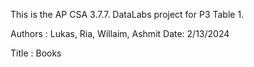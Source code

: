 This is the AP CSA 3.7.7. DataLabs project for P3 Table 1.

Authors : Lukas, Ria, Willaim, Ashmit
Date: 2/13/2024

Title : Books
